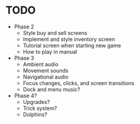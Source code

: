 # TODO
- Phase 2
  - Style buy and sell screens
  - Implement and style inventory screen
  - Tutorial screen when starting new game
  - How to play in manual
- Phase 3
  - Ambient audio
  - Movement sounds
  - Navigational audio
  - Focus changes, clicks, and screen transitions
  - Dock and menu music?
- Phase 4?
  - Upgrades?
  - Trick system?
  - Dolphins?
